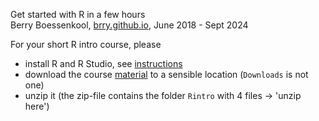 Get started with R in a few hours  
Berry Boessenkool, [brry.github.io](https://brry.github.io/), June 2018 - Sept 2024

For your short R intro course, please

- install R and R Studio, see [instructions](https://bookdown.org/brry/course/install.html)
- download the course [material](https://github.com/brry/hour/raw/master/Material/Rintro.zip) to a sensible location (`Downloads` is not one)
- unzip it (the zip-file contains the folder `Rintro` with 4 files -> 'unzip here')
